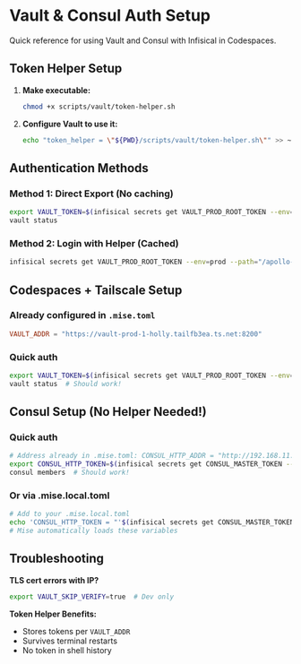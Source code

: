 # Vault & Consul Auth Setup

Quick reference for using Vault and Consul with Infisical in Codespaces.

## Token Helper Setup

1. **Make executable:**

   ```bash
   chmod +x scripts/vault/token-helper.sh
   ```

2. **Configure Vault to use it:**

   ```bash
   echo "token_helper = \"${PWD}/scripts/vault/token-helper.sh\"" >> ~/.vault
   ```

## Authentication Methods

### Method 1: Direct Export (No caching)

```bash
export VAULT_TOKEN=$(infisical secrets get VAULT_PROD_ROOT_TOKEN --env=prod --path="/apollo-13/vault/" --plain)
vault status
```

### Method 2: Login with Helper (Cached)

```bash
infisical secrets get VAULT_PROD_ROOT_TOKEN --env=prod --path="/apollo-13/vault/" --plain | vault login -
```

## Codespaces + Tailscale Setup

### Already configured in `.mise.toml`

```toml
VAULT_ADDR = "https://vault-prod-1-holly.tailfb3ea.ts.net:8200"
```

### Quick auth

```bash
export VAULT_TOKEN=$(infisical secrets get VAULT_PROD_ROOT_TOKEN --env=prod --path="/apollo-13/vault/" --plain)
vault status  # Should work!
```

## Consul Setup (No Helper Needed!)

### Quick auth

```bash
# Address already in .mise.toml: CONSUL_HTTP_ADDR = "http://192.168.11.11:8500"
export CONSUL_HTTP_TOKEN=$(infisical secrets get CONSUL_MASTER_TOKEN --env=prod --path="/apollo-13/consul/" --plain)
consul members  # Should work!
```

### Or via .mise.local.toml

```bash
# Add to your .mise.local.toml
echo 'CONSUL_HTTP_TOKEN = "'$(infisical secrets get CONSUL_MASTER_TOKEN --env=prod --path="/apollo-13/consul/" --plain)'"' >> .mise.local.toml
# Mise automatically loads these variables
```

## Troubleshooting

**TLS cert errors with IP?**

```bash
export VAULT_SKIP_VERIFY=true  # Dev only
```

**Token Helper Benefits:**

- Stores tokens per `VAULT_ADDR`
- Survives terminal restarts
- No token in shell history
